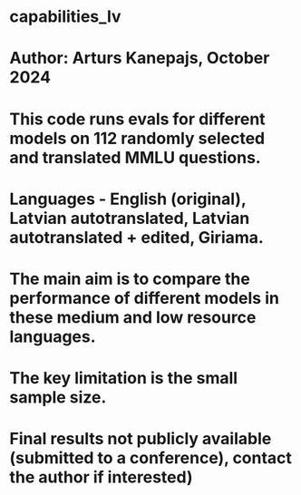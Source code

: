 # capabilities_lv
# Author: Arturs Kanepajs, October 2024
# This code runs evals for different models on 112 randomly selected and translated MMLU questions.
# Languages - English (original), Latvian autotranslated, Latvian autotranslated + edited, Giriama.
# The main aim is to compare the performance of different models in these medium and low resource languages.
# The key limitation is the small sample size.
# Final results not publicly available (submitted to a conference), contact the author if interested)
